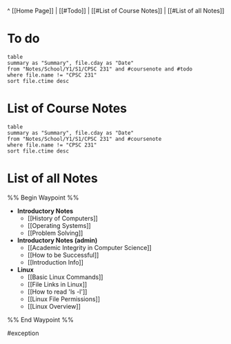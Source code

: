 ^ [[Home Page]] | 
[[#Todo]] | [[#List of Course Notes]] | [[#List of all Notes]]
# To do
```dataview
table
summary as "Summary", file.cday as "Date"
from "Notes/School/Y1/S1/CPSC 231" and #coursenote and #todo
where file.name != "CPSC 231"
sort file.ctime desc
```

# List of Course Notes
```dataview
table
summary as "Summary", file.cday as "Date"
from "Notes/School/Y1/S1/CPSC 231" and #coursenote
where file.name != "CPSC 231"
sort file.ctime desc
```

# List of all Notes
%% Begin Waypoint %%
- **Introductory Notes**
	- [[History of Computers]]
	- [[Operating Systems]]
	- [[Problem Solving]]
- **Introductory Notes (admin)**
	- [[Academic Integrity in Computer Science]]
	- [[How to be Successful]]
	- [[Introduction Info]]
- **Linux**
	- [[Basic Linux Commands]]
	- [[File Links in Linux]]
	- [[How to read 'ls -l']]
	- [[Linux File Permissions]]
	- [[Linux Overview]]

%% End Waypoint %%

#exception